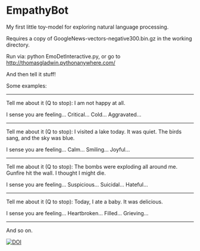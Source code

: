 # EmpathyBot
My first little toy-model for exploring natural language processing.

Requires a copy of GoogleNews-vectors-negative300.bin.gz in the working directory.

Run via: python EmoDetInteractive.py, or go to http://thomasgladwin.pythonanywhere.com/

And then tell it stuff!

Some examples:

---

Tell me about it (Q to stop): I am not happy at all.

I sense you are feeling... Critical... Cold... Aggravated...

---

Tell me about it (Q to stop): I visited a lake today. It was quiet. The birds sang, and the sky was blue.

I sense you are feeling... Calm... Smiling... Joyful...

---

Tell me about it (Q to stop): The bombs were exploding all around me. Gunfire hit the wall. I thought I might die.

I sense you are feeling... Suspicious... Suicidal... Hateful...

---

Tell me about it (Q to stop): Today, I ate a baby. It was delicious.

I sense you are feeling... Heartbroken... Filled... Grieving...

---

And so on.

[![DOI](https://zenodo.org/badge/264995353.svg)](https://zenodo.org/badge/latestdoi/264995353)

